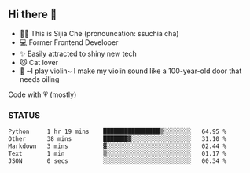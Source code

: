 ## Hi there 👋

- 🙋‍♀️ This is Sijia Che (pronouncation: ssuchia cha)
- 💻 Former Frontend Developer
- ✨ Easily attracted to shiny new tech
- 🐱 Cat lover
- 🌟 ~I play violin~ I make my violin sound like a 100-year-old door that needs oiling

Code with 💗 (mostly)

### STATUS
<!--START_SECTION:waka-->

```txt
Python     1 hr 19 mins    ████████████████▒░░░░░░░░   64.95 %
Other      38 mins         ███████▓░░░░░░░░░░░░░░░░░   31.10 %
Markdown   3 mins          ▓░░░░░░░░░░░░░░░░░░░░░░░░   02.44 %
Text       1 min           ▒░░░░░░░░░░░░░░░░░░░░░░░░   01.17 %
JSON       0 secs          ░░░░░░░░░░░░░░░░░░░░░░░░░   00.34 %
```

<!--END_SECTION:waka-->
